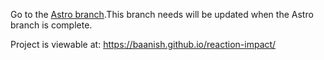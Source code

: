 Go to the [Astro branch](https://github.com/baanish/reaction-impact/tree/Astro).This branch needs will be updated when the Astro branch is complete.

Project is viewable at: https://baanish.github.io/reaction-impact/

